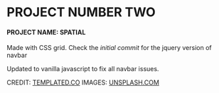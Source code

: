 # PROJECT NUMBER TWO

#### PROJECT NAME: SPATIAL

Made with CSS grid.
Check the _initial commit_ for the jquery version of navbar

Updated to vanilla javascript to fix all navbar issues.

CREDIT: [TEMPLATED.CO](templated.co)
IMAGES: [UNSPLASH.COM](unsplash.com)

